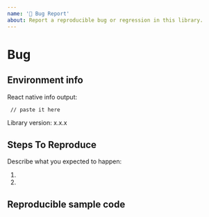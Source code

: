 ```yaml
---
name: '🐛 Bug Report'
about: Report a reproducible bug or regression in this library.
---
```


# Bug

<!--
  Please provide a clear and concise description of what the bug is.
  Include screenshots if needed.
  Please test using the latest release of the library, as maybe said bug has been already fixed.
-->

## Environment info

<!--
  Run `react-native info` in your terminal and copy the results here. Also, include the *precise* version number of this library that you are using in the project
-->

React native info output:

```bash
 // paste it here
```

Library version: x.x.x

## Steps To Reproduce

<!--
 Issues without reproduction steps or code are likely to stall.
-->

Describe what you expected to happen:

1.

2.

## Reproducible sample code

<!--
 Please add to your issue a repro, a fresh codebase with the minimal changes so that the bug can be tested in isolation
-->

